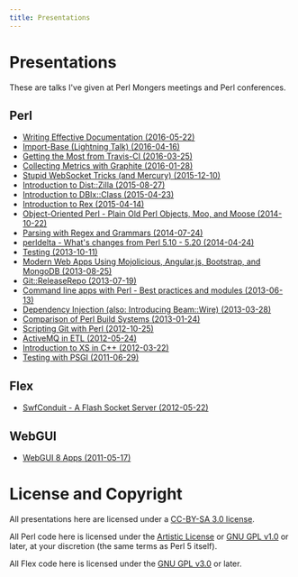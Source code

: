 ```yaml
---
title: Presentations
---
```


# Presentations

These are talks I've given at Perl Mongers meetings and Perl conferences.

## Perl

* [Writing Effective Documentation (2016-05-22)](http://preaction.github.io/Effective-Documentation)
* [Import-Base (Lightning Talk) (2016-04-16)](http://preaction.github.io/Import-Base-Talk)
* [Getting the Most from Travis-CI (2016-03-25)](http://preaction.github.io/Getting-The-Most-From-Travis-CI-For-Perl)
* [Collecting Metrics with Graphite (2016-01-28)](http://preaction.github.io/Collecting-Metrics-With-Graphite)
* [Stupid WebSocket Tricks (and Mercury) (2015-12-10)](http://preaction.github.io/Stupid-Websocket-Tricks-With-Perl)
* [Introduction to Dist::Zilla (2015-08-27)](http://preaction.github.io/Introduction-to-Dist-Zilla/)
* [Introduction to DBIx::Class (2015-04-23)](http://preaction.github.io/Introduction-to-DBIx-Class/)
* [Introduction to Rex (2015-04-14)](http://preaction.github.io/Introduction-to-Rex)
* [Object-Oriented Perl - Plain Old Perl Objects, Moo, and Moose (2014-10-22)](http://chicago.pm.org/Object-Oriented/)
* [Parsing with Regex and Grammars (2014-07-24)](http://chicago.pm.org/Parsing-Regex-Grammars/)
* [perldelta - What's changes from Perl 5.10 - 5.20 (2014-04-24)](http://chicago.pm.org/perldelta)
* [Testing (2013-10-11)](http://chicago.pm.org/Testing)
* [Modern Web Apps Using Mojolicious, Angular.js, Bootstrap, and MongoDB (2013-08-25)](/talks/Perl/Mojo-Angular.html)
* [Git::ReleaseRepo (2013-07-19)](/talks/Perl/Git-ReleaseRepo.html)
* [Command line apps with Perl - Best practices and modules (2013-06-13)](http://chicago.pm.org/Command-Line-Apps/)
* [Dependency Injection (also: Introducing Beam::Wire) (2013-03-28)](/talks/Perl/Dependency-Injection.html)
* [Comparison of Perl Build Systems (2013-01-24)](/talks/Perl/Compare-Building-Modules.html)
* [Scripting Git with Perl (2012-10-25)](/talks/Perl/Scripting-Git.html)
* [ActiveMQ in ETL (2012-05-24)](/talks/Perl/ActiveMQ-ETL.html)
* [Introduction to XS in C++ (2012-03-22)](/talks/Perl/Intro-XS-CXX.html)
* [Testing with PSGI (2011-06-29)](/talks/Perl/PSGI-Testing.html)

## Flex

* [SwfConduit - A Flash Socket Server (2012-05-22)](/talks/Flex/SwfConduit.html)

## WebGUI

* [WebGUI 8 Apps (2011-05-17)](/talks/WebGUI/8-apps.html)

# License and Copyright

All presentations here are licensed under a [CC-BY-SA 3.0
license](http://creativecommons.org/licenses/by-sa/3.0/us/).

All Perl code here is licensed under the [Artistic
License](http://dev.perl.org/licenses/artistic.html) or [GNU GPL
v1.0](http://www.gnu.org/licenses/gpl-1.0.txt) or later, at your
discretion (the same terms as Perl 5 itself).

All Flex code here is licensed under the [GNU GPL
v3.0](http://www.gnu.org/licenses/gpl-3.0.txt) or later.

